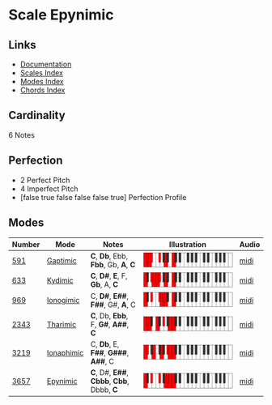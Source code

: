 # Scale Epynimic

## Links

- [Documentation](index.md)
- [Scales Index](Scales.md)
- [Modes Index](Modes.md)
- [Chords Index](Chords.md)

## Cardinality

6 Notes

## Perfection

- 2 Perfect Pitch
- 4 Imperfect Pitch
- [false true false false false true] Perfection Profile

## Modes

| Number | Mode | Notes | Illustration | Audio |
|--------|------|-------|--------------|-------|
| [591](https://ianring.com/musictheory/scales/591) | [Gaptimic](ModeGaptimic.md) | **C**, **Db**, Ebb, **Fbb**, Gb, **A**, **C** | ![CNaturalGaptimic](ModeCNaturalGaptimic.png) | [midi](https://github.com/edipermadi/music/blob/main/docs/ModeCNaturalGaptimic.mid?raw=true) | 
| [633](https://ianring.com/musictheory/scales/633) | [Kydimic](ModeKydimic.md) | **C**, **D#**, **E**, F, **Gb**, A, **C** | ![CNaturalKydimic](ModeCNaturalKydimic.png) | [midi](https://github.com/edipermadi/music/blob/main/docs/ModeCNaturalKydimic.mid?raw=true) | 
| [969](https://ianring.com/musictheory/scales/969) | [Ionogimic](ModeIonogimic.md) | C, **D#**, **E##**, **F##**, G#, **A**, C | ![CNaturalIonogimic](ModeCNaturalIonogimic.png) | [midi](https://github.com/edipermadi/music/blob/main/docs/ModeCNaturalIonogimic.mid?raw=true) | 
| [2343](https://ianring.com/musictheory/scales/2343) | [Tharimic](ModeTharimic.md) | **C**, Db, **Ebb**, F, **G#**, **A##**, **C** | ![CNaturalTharimic](ModeCNaturalTharimic.png) | [midi](https://github.com/edipermadi/music/blob/main/docs/ModeCNaturalTharimic.mid?raw=true) | 
| [3219](https://ianring.com/musictheory/scales/3219) | [Ionaphimic](ModeIonaphimic.md) | C, **Db**, E, **F##**, **G###**, **A##**, C | ![CNaturalIonaphimic](ModeCNaturalIonaphimic.png) | [midi](https://github.com/edipermadi/music/blob/main/docs/ModeCNaturalIonaphimic.mid?raw=true) | 
| [3657](https://ianring.com/musictheory/scales/3657) | [Epynimic](ModeEpynimic.md) | **C**, D#, **E##**, **Cbbb**, **Cbb**, Dbbb, **C** | ![CNaturalEpynimic](ModeCNaturalEpynimic.png) | [midi](https://github.com/edipermadi/music/blob/main/docs/ModeCNaturalEpynimic.mid?raw=true) | 
